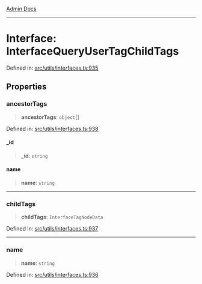[Admin Docs](/)

***

# Interface: InterfaceQueryUserTagChildTags

Defined in: [src/utils/interfaces.ts:935](https://github.com/PalisadoesFoundation/talawa-admin/blob/main/src/utils/interfaces.ts#L935)

## Properties

### ancestorTags

> **ancestorTags**: `object`[]

Defined in: [src/utils/interfaces.ts:938](https://github.com/PalisadoesFoundation/talawa-admin/blob/main/src/utils/interfaces.ts#L938)

#### \_id

> **\_id**: `string`

#### name

> **name**: `string`

***

### childTags

> **childTags**: `InterfaceTagNodeData`

Defined in: [src/utils/interfaces.ts:937](https://github.com/PalisadoesFoundation/talawa-admin/blob/main/src/utils/interfaces.ts#L937)

***

### name

> **name**: `string`

Defined in: [src/utils/interfaces.ts:936](https://github.com/PalisadoesFoundation/talawa-admin/blob/main/src/utils/interfaces.ts#L936)
